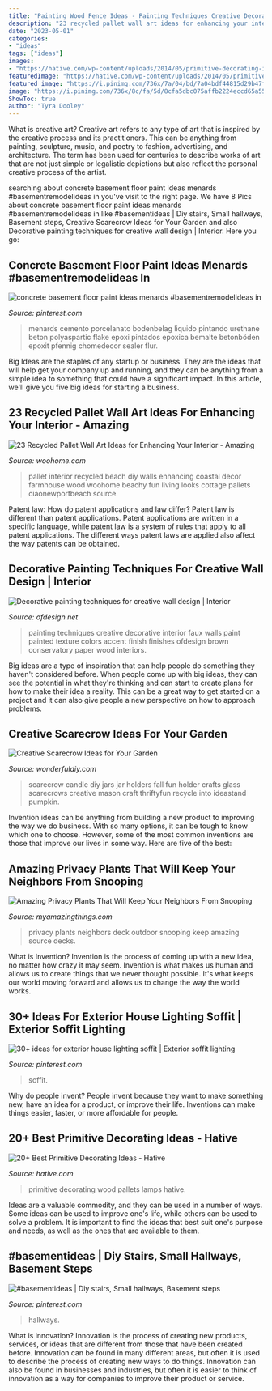 ```yaml
---
title: "Painting Wood Fence Ideas - Painting Techniques Creative Decorative Interior Faux Walls Paint Painted Texture Colors Accent Finish Finishes Ofdesign Brown Conservatory Paper Wood Interiors"
description: "23 recycled pallet wall art ideas for enhancing your interior"
date: "2023-05-01"
categories:
- "ideas"
tags: ["ideas"]
images:
- "https://hative.com/wp-content/uploads/2014/05/primitive-decorating-ideas/9-primitive-old-wood-pallets-lamps.jpg"
featuredImage: "https://hative.com/wp-content/uploads/2014/05/primitive-decorating-ideas/9-primitive-old-wood-pallets-lamps.jpg"
featured_image: "https://i.pinimg.com/736x/7a/04/bd/7a04bdf44815d29b47f0d65348bb108c.jpg"
image: "https://i.pinimg.com/736x/8c/fa/5d/8cfa5dbc075affb2224eccd65a556930.jpg"
ShowToc: true
author: "Tyra Dooley"
---
```



What is creative art?
Creative art refers to any type of art that is inspired by the creative process and its practitioners. This can be anything from painting, sculpture, music, and poetry to fashion, advertising, and architecture. The term has been used for centuries to describe works of art that are not just simple or legalistic depictions but also reflect the personal creative process of the artist.

	

		
searching about concrete basement floor paint ideas menards #basementremodelideas in you've visit to the right page. We have 8 Pics about concrete basement floor paint ideas menards #basementremodelideas in like #basementideas | Diy stairs, Small hallways, Basement steps, Creative Scarecrow Ideas for Your Garden and also Decorative painting techniques for creative wall design | Interior. Here you go:
		
    
## Concrete Basement Floor Paint Ideas Menards #basementremodelideas In

<img loading=lazy src="https://i.pinimg.com/736x/8c/fa/5d/8cfa5dbc075affb2224eccd65a556930.jpg" onerror="this.onerror=null;this.src='https://tse1.mm.bing.net/th?id=OIP.S9COGNIveeZ8Fgk4XLojkQHaNL&amp;pid=15.1';" alt="concrete basement floor paint ideas menards #basementremodelideas in">

_Source: pinterest.com_

>menards cemento porcelanato bodenbelag liquido pintando urethane beton polyaspartic flake epoxi pintados epoxica bemalte betonböden epoxit pfennig chomedecor sealer flur. 

	

Big Ideas are the staples of any startup or business. They are the ideas that will help get your company up and running, and they can be anything from a simple idea to something that could have a significant impact. In this article, we'll give you five big ideas for starting a business.

    
## 23 Recycled Pallet Wall Art Ideas For Enhancing Your Interior - Amazing

<img loading=lazy src="http://www.woohome.com/wp-content/uploads/2015/06/Pallet-Wall-Art-Woohome-15.jpg" onerror="this.onerror=null;this.src='https://tse2.mm.bing.net/th?id=OIP.Udk8yQKM30rocvVYzy4WLgHaNK&amp;pid=15.1';" alt="23 Recycled Pallet Wall Art Ideas for Enhancing Your Interior - Amazing">

_Source: woohome.com_

>pallet interior recycled beach diy walls enhancing coastal decor farmhouse wood woohome beachy fun living looks cottage pallets ciaonewportbeach source. 

	

Patent law: How do patent applications and law differ?
Patent law is different than patent applications. Patent applications are written in a specific language, while patent law is a system of rules that apply to all patent applications. The different ways patent laws are applied also affect the way patents can be obtained.

    
## Decorative Painting Techniques For Creative Wall Design | Interior

<img loading=lazy src="http://www.ofdesign.net/wp-content/uploads/files/2/5/0/decorative-painting-techniques-for-creative-wall-design-17-250.jpg" onerror="this.onerror=null;this.src='https://tse3.mm.bing.net/th?id=OIP.yQxLJ1GGwyUvOiPGEgW2cAHaNA&amp;pid=15.1';" alt="Decorative painting techniques for creative wall design | Interior">

_Source: ofdesign.net_

>painting techniques creative decorative interior faux walls paint painted texture colors accent finish finishes ofdesign brown conservatory paper wood interiors. 

	

Big ideas are a type of inspiration that can help people do something they haven't considered before. When people come up with big ideas, they can see the potential in what they're thinking and can start to create plans for how to make their idea a reality. This can be a great way to get started on a project and it can also give people a new perspective on how to approach problems.

    
## Creative Scarecrow Ideas For Your Garden

<img loading=lazy src="https://cdn.wonderfuldiy.com/wp-content/uploads/2017/06/Scarecrow-candle-jars.jpg" onerror="this.onerror=null;this.src='https://tse3.mm.bing.net/th?id=OIP.GKr2jMJxKHZBjSb8-25UtwHaJ6&amp;pid=15.1';" alt="Creative Scarecrow Ideas for Your Garden">

_Source: wonderfuldiy.com_

>scarecrow candle diy jars jar holders fall fun holder crafts glass scarecrows creative mason craft thriftyfun recycle into ideastand pumpkin. 

	

Invention ideas can be anything from building a new product to improving the way we do business. With so many options, it can be tough to know which one to choose. However, some of the most common inventions are those that improve our lives in some way. Here are five of the best: 

    
## Amazing Privacy Plants That Will Keep Your Neighbors From Snooping

<img loading=lazy src="http://myamazingthings.com/wp-content/uploads/2017/04/my-home-deck-featuring-my-beaqutiful-green-wall-installed-for-privacy-decks-outdoor-living.1.jpg" onerror="this.onerror=null;this.src='https://tse2.mm.bing.net/th?id=OIP.n8gmtxRyJoJF-85UL8K44QHaKx&amp;pid=15.1';" alt="Amazing Privacy Plants That Will Keep Your Neighbors From Snooping">

_Source: myamazingthings.com_

>privacy plants neighbors deck outdoor snooping keep amazing source decks. 

	

What is Invention?
Invention is the process of coming up with a new idea, no matter how crazy it may seem. Invention is what makes us human and allows us to create things that we never thought possible. It's what keeps our world moving forward and allows us to change the way the world works.

    
## 30+ Ideas For Exterior House Lighting Soffit | Exterior Soffit Lighting

<img loading=lazy src="https://i.pinimg.com/736x/f9/df/e0/f9dfe06cf28ae1b0dcf099c5667ea263.jpg" onerror="this.onerror=null;this.src='https://tse1.mm.bing.net/th?id=OIP.HE3qJ3Plw-8sfhk2xQpjVwAAAA&amp;pid=15.1';" alt="30+ ideas for exterior house lighting soffit | Exterior soffit lighting">

_Source: pinterest.com_

>soffit. 

	

Why do people invent?
People invent because they want to make something new, have an idea for a product, or improve their life. Inventions can make things easier, faster, or more affordable for people.

    
## 20+ Best Primitive Decorating Ideas - Hative

<img loading=lazy src="https://hative.com/wp-content/uploads/2014/05/primitive-decorating-ideas/9-primitive-old-wood-pallets-lamps.jpg" onerror="this.onerror=null;this.src='https://tse1.mm.bing.net/th?id=OIP.-0PHC9gmTUu96tZTJnUiVwHaLI&amp;pid=15.1';" alt="20+ Best Primitive Decorating Ideas - Hative">

_Source: hative.com_

>primitive decorating wood pallets lamps hative. 

	

Ideas are a valuable commodity, and they can be used in a number of ways. Some ideas can be used to improve one's life, while others can be used to solve a problem. It is important to find the ideas that best suit one's purpose and needs, as well as the ones that are available to them.

    
## #basementideas | Diy Stairs, Small Hallways, Basement Steps

<img loading=lazy src="https://i.pinimg.com/736x/7a/04/bd/7a04bdf44815d29b47f0d65348bb108c.jpg" onerror="this.onerror=null;this.src='https://tse2.mm.bing.net/th?id=OIP.CIjAd4p1KGRCaTivdKhivwHaJ3&amp;pid=15.1';" alt="#basementideas | Diy stairs, Small hallways, Basement steps">

_Source: pinterest.com_

>hallways. 

	

What is innovation?
Innovation is the process of creating new products, services, or ideas that are different from those that have been created before. Innovation can be found in many different areas, but often it is used to describe the process of creating new ways to do things. Innovation can also be found in businesses and industries, but often it is easier to think of innovation as a way for companies to improve their product or service.

